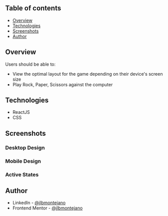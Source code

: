## Table of contents

- [Overview](#overview)
- [Technologies](#technologies)
- [Screenshots](#screenshots)
- [Author](#author)

## Overview

Users should be able to:

- View the optimal layout for the game depending on their device's screen size
- Play Rock, Paper, Scissors against the computer

## Technologies

- ReactJS
- CSS

## Screenshots

### Desktop Design


### Mobile Design


### Active States


## Author

- LinkedIn - [@jlbmontejano](https://www.linkedin.com/in/jlbmontejano/)
- Frontend Mentor - [@jlbmontejano](https://www.frontendmentor.io/profile/jlbmontejano)

